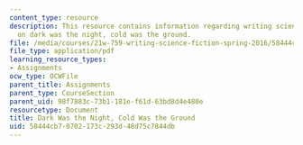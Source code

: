 ```yaml
---
content_type: resource
description: This resource contains information regarding writing science fiction
  on dark was the night, cold was the ground.
file: /media/courses/21w-759-writing-science-fiction-spring-2016/58444cb70702173c293d48d75c7844db_MIT21W_759S16_DarkNight.pdf
file_type: application/pdf
learning_resource_types:
- Assignments
ocw_type: OCWFile
parent_title: Assignments
parent_type: CourseSection
parent_uid: 98f7883c-73b1-181e-f61d-63bd8d4e480e
resourcetype: Document
title: Dark Was the Night, Cold Was the Ground
uid: 58444cb7-0702-173c-293d-48d75c7844db
---
```

